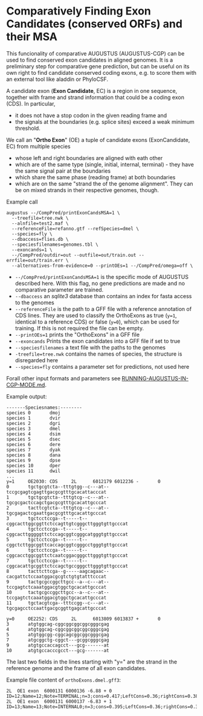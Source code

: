# Comparatively Finding Exon Candidates (conserved ORFs) and their MSA

This funcionality of comparative AUGUSTUS (AUGUSTUS-CGP) can be used to find conserved exon candidates in aligned genomes.
It is a preliminary step for comparative gene prediction, but can be useful on its own right to find candidate conserved coding exons, e.g. to score them with an external tool like aladdin or PhyloCSF.

A candidate exon (**Exon Candidate**, EC) is a region in one sequence, together with frame and strand information that could be a coding exon (CDS). In particular,
 - it does not have a stop codon in the given reading frame and
 - the signals at the boundaries (e.g. splice sites) exceed a weak minimum threshold.

We call an "**Ortho Exon**" (OE) a tuple of candidate exons (ExonCandidate, EC) from multiple species 
 - whose left and right boundaries are aligned with eath other
 - which are of the same type (single, initial, internal, terminal) - they have the same signal pair at the boundaries
 - which share the same phase (reading frame) at both boundaries
 - which are on the same "strand the of the genome alignment". They can be on mixed strands in their respective genomes, though.
 
Example call
```
augustus --/CompPred/printExonCandsMSA=1 \
  --treefile=tree.nwk \
  --alnfile=test2.maf \
  --referenceFile=refanno.gtf --refSpecies=dmel \
  --species=fly \
  --dbaccess=flies.db \
  --speciesfilenames=genomes.tbl \
  --exoncands=1 \
  --/CompPred/outdir=out --outfile=out/train.out --errfile=out/train.err \
  --alternatives-from-evidence=0 --printOEs=1 --/CompPred/omega=off \
```

  -  `--/CompPred/printExonCandsMSA=1` is the specific mode of AUGUSTUS described here.
          With this flag, no gene predictions are made and no comparative parameter are trained.  
  - `--dbaccess` an *sqlite3* database than contains an index for fasta access to the genomes
  - `--referenceFile` is the path to a GFF file with a reference annotation of CDS lines. They are used to classify the OrthoExons as true (`y=1`, identical to a reference CDS) or false (`y=0`), which can be used for training. If this is not required the file can be empty.
  - `--printOEs=1` prints the "OrthoExons" in a GFF file
  - `--exoncands` Prints the exon candidates into a GFF file if set to true
  - `--speciesfilenames` a text file with the paths to the genomes
  - `-treefile=tree.nwk` contains the names of species, the structure is disregarded here
  - `--species=fly` contains a parameter set for predictions, not used here
  
  
  Forall other input formats and parameters see [RUNNING-AUGUSTUS-IN-CGP-MODE.md](RUNNING-AUGUSTUS-IN-CGP-MODE.md).


Example output:
```
-------Speciesnames:--------
species 0       dmoj
species 1       dvir
species 2       dgri
species 3       dmel
species 4       dsim
species 5       dsec
species 6       dere
species 7       dyak
species 8       dana
species 9       dpse
species 10      dper
species 11      dwil
...
y=1     OE2030: CDS     2L      6012179 6012236 -       0
0       tgctgcgtcta--tttgtgg--c---at--tccgcgagtcgagttgacgcgtttgcacattacccat
1       tgctgcgtcta--tttgtcg--c---at--tgcgcgactccagctgacgcgtttgcacattgcccat
2       tacttcgtcta--tttgtcg--c---at--tgcgagactcgaattgacgcgtttgcacattgcccat
3       tgctcctccga--t-----t--cggcacttggcggttctccagttgtcgggcttgggtgttgcccat
4       tgctcctccga--t-----t--cggcacttgggggttctccagcggtcgggcatgggtgttgcccat
5       tgctcctccga--t-----t--cggctcttggcggttcaccagcggtcgggcctgggtgttgcccat
6       tgctcctccga--t-----t--cggcacctggcggttctcaatcggacgggcttgggtgttgcccat
7       tgctcctccga--t-----t--cggcacattgcggttctccagctgccgggcttgggtgttgcccat
8       tacttcttcga--g-----aagcagaac--cacgattctccaatggacgcgtctgtgtatttcccat
9       tactgcgccggcttgcc--a--c---at--tccgagtctcaaatggacgtggctgcacattgcccat
10      tactgcgccggcttgcc--a--c---at--tccgagtctcaaatggacgtggctgcacattgcccat
11      tgctacgtcga--tttccgg--c---at--tgcgagcctccaattgacgcggttgagcattgcccat

y=0     OE2252: CDS     2L      6013809 6013837 +       0
3       atgtggcag-cggcggcggcggcgggcgag
4       atgtggcag-cggcggcggcggcgggcgag
5       atgtggcgg-cggcagcggcggcgggcgag
7       atgcggctg-cggct---gcggcgggcgag
9       atgtgccaccagcct---gcg-------at
10      atgtgccacccgcct---gcg-------at

```

The last two fields in the lines starting with "y=" are the strand in the reference genome and the frame of all exon candidates.

Example file content of `orthoExons.dmel.gff3`:

```
2L  OE1 exon  6000131 6000136 -6.88 + 0 ID=12;Name=12;Note=TERMINAL;n=3;cons=0.417;LeftCons=0.36;rightCons=0.383;....
2L  OE1 exon  6000131 6000137 -6.83 + 1 ID=13;Name=13;Note=INTERNAL0;n=3;cons=0.395;LeftCons=0.36;rightCons=0.381;...

```
